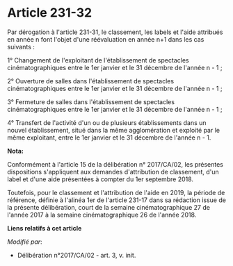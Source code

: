 # Article 231-32

Par dérogation à l'article 231-31, le classement, les labels et l'aide attribués en année n font l'objet d'une réévaluation
en année n+1 dans les cas suivants :

1° Changement de l'exploitant de l'établissement de spectacles cinématographiques entre le 1er janvier et le 31 décembre de
l'année n - 1 ;

2° Ouverture de salles dans l'établissement de spectacles cinématographiques entre le 1er janvier et le 31 décembre de
l'année n - 1 ;

3° Fermeture de salles dans l'établissement de spectacles cinématographiques entre le 1er janvier et le 31 décembre de
l'année n - 1 ;

4° Transfert de l'activité d'un ou de plusieurs établissements dans un nouvel établissement, situé dans la même agglomération
et exploité par le même exploitant, entre le 1er janvier et le 31 décembre de l'année n - 1.

**Nota:**

Conformément à l'article 15 de la délibération n° 2017/CA/02, les présentes dispositions s'appliquent aux demandes
d'attribution de classement, d'un label et d'une aide présentées à compter du 1er septembre 2018.

Toutefois, pour le classement et l'attribution de l'aide en 2019, la période de référence, définie à l'alinéa 1er de
l'article 231-17 dans sa rédaction issue de la présente délibération, court de la semaine cinématographique 27 de l'année
2017 à la semaine cinématographique 26 de l'année 2018.

**Liens relatifs à cet article**

_Modifié par_:

  - Délibération n°2017/CA/02 - art. 3, v. init.
